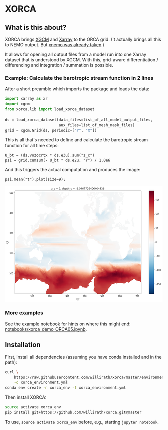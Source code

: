 # XORCA

## What is this about?

XORCA brings [XGCM](https://xgcm.readthedocs.io) and
[Xarray](https://xarray.pydata.org) to the ORCA grid.  (It actually brings all
this to NEMO output.  But [xnemo was already
taken](https://github.com/serazing/xnemo).)

It allows for opening all output files from a model run into one Xarray dataset
that is understood by XGCM.  With this, grid-aware differentiation /
differencing and integration / summation is possible.


### Example: Calculate the barotropic stream function in 2 lines

After a short preamble which imports the package and loads the data:

```python
import xarray as xr
import xgcm
from xorca.lib import load_xorca_dataset

ds = load_xorca_dataset(data_files=list_of_all_model_output_files,
                        aux_files=list_of_mesh_mask_files)
grid = xgcm.Grid(ds, periodic=["Y", "X"])
```

This is all that's needed to define and calculate the barotropic stream
function for all time steps:
```
U_bt = (ds.vozocrtx * ds.e3u).sum("z_c")
psi = grid.cumsum(- U_bt * ds.e2u, "Y") / 1.0e6
```

And this triggers the actual computation and produces the image:
```
psi.mean("t").plot(size=9);
```

![barotropic stream function](doc/images/barotropic_stream_function.png)


### More examples

See the example notebook for hints on where this might end:
[notebooks/xorca_demo_ORCA05.ipynb](notebooks/xorca_demo_ORCA05.ipynb).


## Installation

First, install all dependencies (assuming you have conda installed and in the
path):
```bash
curl \
    https://raw.githubusercontent.com/willirath/xorca/master/environment.yml \
    -o xorca_environment.yml
conda env create -n xorca_env -f xorca_environment.yml
```

Then install XORCA:
```bash
source activate xorca_env
pip install git+https://github.com/willirath/xorca.git@master
```

To use, `source activate xorca_env` before, e.g., starting `jupyter notebook`.
